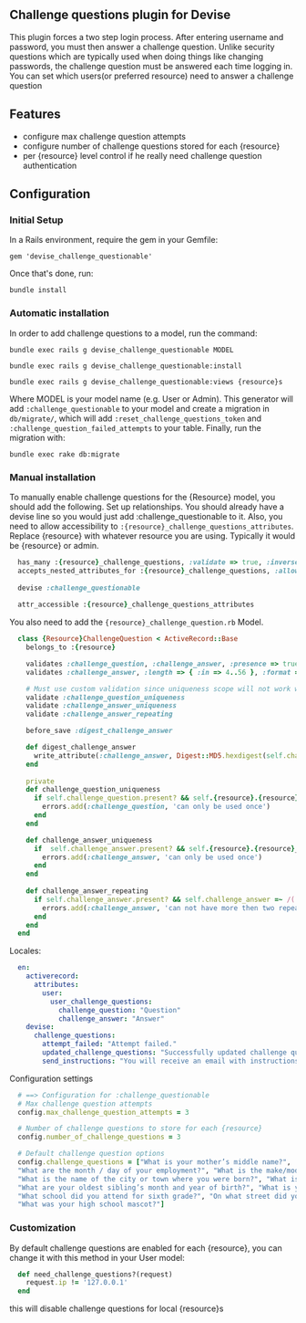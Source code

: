 ## Challenge questions plugin for Devise

This plugin forces a two step login process.  After entering username and password, you must then answer a challenge question.  Unlike security questions which are typically used when doing things like changing passwords, the challenge question must be answered each time logging in.  You can set which users(or preferred resource) need to answer a challenge question
## Features

* configure max challenge question attempts
* configure number of challenge questions stored for each {resource}
* per {resource} level control if he really need challenge question authentication

## Configuration

### Initial Setup

In a Rails environment, require the gem in your Gemfile:

    gem 'devise_challenge_questionable'

Once that's done, run:

    bundle install


### Automatic installation

In order to add challenge questions to a model, run the command:

    bundle exec rails g devise_challenge_questionable MODEL
    
    bundle exec rails g devise_challenge_questionable:install
    
    bundle exec rails g devise_challenge_questionable:views {resource}s

Where MODEL is your model name (e.g. User or Admin). This generator will add `:challenge_questionable` to your model
and create a migration in `db/migrate/`, which will add `:reset_challenge_questions_token` and `:challenge_question_failed_attempts` to your table.
Finally, run the migration with:

    bundle exec rake db:migrate


### Manual installation

To manually enable challenge questions for the {Resource} model, you should add the following. Set up relationships. You should already have a devise line so you would just add :challenge_questionable to it.  Also, you need to allow accessibility to `:{resource}_challenge_questions_attributes`.  Replace {resource} with whatever resource you are using. Typically it would be {resource} or admin.

```ruby
  has_many :{resource}_challenge_questions, :validate => true, :inverse_of => :{resource}
  accepts_nested_attributes_for :{resource}_challenge_questions, :allow_destroy => true
  
  devise :challenge_questionable
  
  attr_accessible :{resource}_challenge_questions_attributes
```

You also need to add the `{resource}_challenge_question.rb` Model.

```ruby
  class {Resource}ChallengeQuestion < ActiveRecord::Base
    belongs_to :{resource}

    validates :challenge_question, :challenge_answer, :presence => true
    validates :challenge_answer, :length => { :in => 4..56 }, :format => {:with => /^[\w\s:]*$/, :message => "can not contain special characters"}, :allow_blank => true

    # Must use custom validation since uniqueness scope will not work with has_many association
    validate :challenge_question_uniqueness
    validate :challenge_answer_uniqueness
    validate :challenge_answer_repeating

    before_save :digest_challenge_answer

    def digest_challenge_answer
      write_attribute(:challenge_answer, Digest::MD5.hexdigest(self.challenge_answer.downcase)) unless self.challenge_answer.nil?
    end
  
    private
    def challenge_question_uniqueness
      if self.challenge_question.present? && self.{resource}.{resource}_challenge_questions.select{|q| q.challenge_question == self.challenge_question}.count > 1
        errors.add(:challenge_question, 'can only be used once')
      end
    end

    def challenge_answer_uniqueness
      if  self.challenge_answer.present? && self.{resource}.{resource}_challenge_questions.select{|q| q.challenge_answer == self.challenge_answer}.count > 1
        errors.add(:challenge_answer, 'can only be used once')
      end
    end
  
    def challenge_answer_repeating
      if self.challenge_answer.present? && self.challenge_answer =~ /(.)\1{2,}/
        errors.add(:challenge_answer, 'can not have more then two repeating characters in a row')
      end
    end
  end
```

Locales:

```yaml
  en:
    activerecord:
      attributes:
        user:
          user_challenge_questions:
            challenge_question: "Question"
            challenge_answer: "Answer"
    devise:
      challenge_questions:
        attempt_failed: "Attempt failed."
        updated_challenge_questions: "Successfully updated challenge questions."
        send_instructions: "You will receive an email with instructions about how to reset your challenge questions in a few minutes."
```

Configuration settings

```ruby
  # ==> Configuration for :challenge_questionable
  # Max challenge question attempts
  config.max_challenge_question_attempts = 3

  # Number of challenge questions to store for each {resource}
  config.number_of_challenge_questions = 3

  # Default challenge question options
  config.challenge_questions = ["What is your mother’s middle name?",
  "What are the month / day of your employment?", "What is the make/model of first car?", 
  "What is the name of the city or town where you were born?", "What is the name of your favorite childhood teacher?", "What is the name of your first pet?", "What is the name of your favorite childhood friend?", 
  "What are your oldest sibling’s month and year of birth?", "What is your oldest sibling’s middle name?", 
  "What school did you attend for sixth grade?", "On what street did you live in third grade?", 
  "What was your high school mascot?"]
```

### Customization

By default challenge questions are enabled for each {resource}, you can change it with this method in your User model:

```ruby
  def need_challenge_questions?(request)
    request.ip != '127.0.0.1'
  end
```

this will disable challenge questions for local {resource}s
